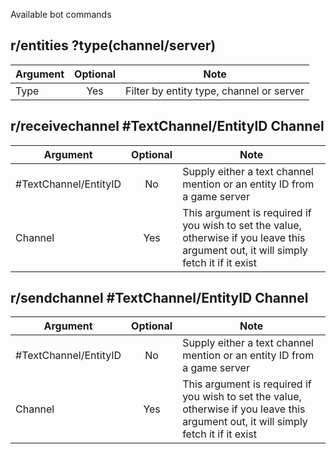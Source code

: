 Available bot commands

## r/entities ?type(channel/server)

| Argument | Optional |                   Note                   |
| -------- | :------: | ---------------------------------------- |
| Type     |   Yes    | Filter by entity type, channel or server |

## r/receivechannel #TextChannel/EntityID Channel

|       Argument        | Optional |                                                                 Note                                                                  |
| --------------------- | :------: | ------------------------------------------------------------------------------------------------------------------------------------- |
| #TextChannel/EntityID |    No    | Supply either a text channel mention or an entity ID from a game server                                                               |
| Channel               |   Yes    | This argument is required if you wish to set the value, otherwise if you leave this argument out, it will simply fetch it if it exist |

## r/sendchannel #TextChannel/EntityID Channel

|       Argument        | Optional |                                                                 Note                                                                  |
| --------------------- | :------: | ------------------------------------------------------------------------------------------------------------------------------------- |
| #TextChannel/EntityID |    No    | Supply either a text channel mention or an entity ID from a game server                                                               |
| Channel               |   Yes    | This argument is required if you wish to set the value, otherwise if you leave this argument out, it will simply fetch it if it exist |
